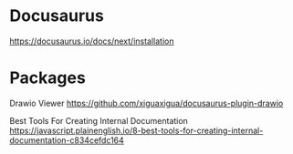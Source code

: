# Docusaurus

https://docusaurus.io/docs/next/installation

<!-- TODO: Figure out this -->

# Packages

Drawio Viewer
https://github.com/xiguaxigua/docusaurus-plugin-drawio


Best Tools For Creating Internal Documentation
https://javascript.plainenglish.io/8-best-tools-for-creating-internal-documentation-c834cefdc164